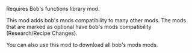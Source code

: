 Requires Bob's functions library mod.

This mod adds bob's mods compatibility to many other mods.
The mods that are marked as optional have bob's mods compatibility (Research/Recipe Changes).

You can also use this mod to download all bob's mods mods.
